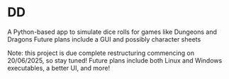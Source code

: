 # DD
A Python-based app to simulate dice rolls for games like Dungeons and Dragons
Future plans include a GUI and possibly character sheets

Note: this project is due complete restructuring commencing on 20/06/2025, so stay tuned!
Future plans include both Linux and Windows executables, a better UI, and more!